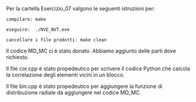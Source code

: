 Per la cartella Esercizio_07 valgono le seguenti istruzioni per:

	compilare: make

	eseguire:  ./NVE_NVT.exe

	cancellare i file prodotti: make clean
	
Il codice MD_MC ci è stato donato. Abbiamo aggiunto delle parti dove richiesto. 

Il file cor.cpp è stato propedeutico per scrivere il codice Python che calcola  
la correlazione degli elementi vicini in un blocco.

Il file bin.cpp è stato propedeutico per aggiungere la funzione di distribuzione 
radiale da aggiungere nel codice MD_MC.


